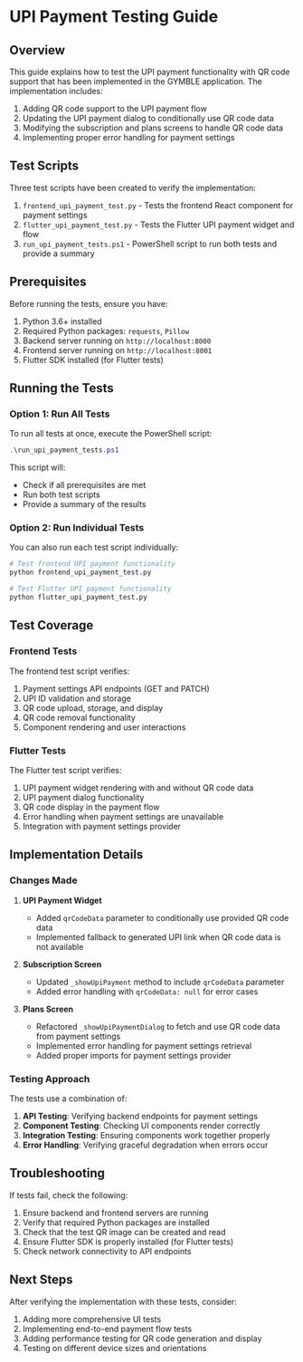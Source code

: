 # UPI Payment Testing Guide

## Overview

This guide explains how to test the UPI payment functionality with QR code support that has been implemented in the GYMBLE application. The implementation includes:

1. Adding QR code support to the UPI payment flow
2. Updating the UPI payment dialog to conditionally use QR code data
3. Modifying the subscription and plans screens to handle QR code data
4. Implementing proper error handling for payment settings

## Test Scripts

Three test scripts have been created to verify the implementation:

1. `frontend_upi_payment_test.py` - Tests the frontend React component for payment settings
2. `flutter_upi_payment_test.py` - Tests the Flutter UPI payment widget and flow
3. `run_upi_payment_tests.ps1` - PowerShell script to run both tests and provide a summary

## Prerequisites

Before running the tests, ensure you have:

1. Python 3.6+ installed
2. Required Python packages: `requests`, `Pillow`
3. Backend server running on `http://localhost:8000`
4. Frontend server running on `http://localhost:8001`
5. Flutter SDK installed (for Flutter tests)

## Running the Tests

### Option 1: Run All Tests

To run all tests at once, execute the PowerShell script:

```powershell
.\run_upi_payment_tests.ps1
```

This script will:
- Check if all prerequisites are met
- Run both test scripts
- Provide a summary of the results

### Option 2: Run Individual Tests

You can also run each test script individually:

```bash
# Test frontend UPI payment functionality
python frontend_upi_payment_test.py

# Test Flutter UPI payment functionality
python flutter_upi_payment_test.py
```

## Test Coverage

### Frontend Tests

The frontend test script verifies:

1. Payment settings API endpoints (GET and PATCH)
2. UPI ID validation and storage
3. QR code upload, storage, and display
4. QR code removal functionality
5. Component rendering and user interactions

### Flutter Tests

The Flutter test script verifies:

1. UPI payment widget rendering with and without QR code data
2. UPI payment dialog functionality
3. QR code display in the payment flow
4. Error handling when payment settings are unavailable
5. Integration with payment settings provider

## Implementation Details

### Changes Made

1. **UPI Payment Widget**
   - Added `qrCodeData` parameter to conditionally use provided QR code data
   - Implemented fallback to generated UPI link when QR code data is not available

2. **Subscription Screen**
   - Updated `_showUpiPayment` method to include `qrCodeData` parameter
   - Added error handling with `qrCodeData: null` for error cases

3. **Plans Screen**
   - Refactored `_showUpiPaymentDialog` to fetch and use QR code data from payment settings
   - Implemented error handling for payment settings retrieval
   - Added proper imports for payment settings provider

### Testing Approach

The tests use a combination of:

1. **API Testing**: Verifying backend endpoints for payment settings
2. **Component Testing**: Checking UI components render correctly
3. **Integration Testing**: Ensuring components work together properly
4. **Error Handling**: Verifying graceful degradation when errors occur

## Troubleshooting

If tests fail, check the following:

1. Ensure backend and frontend servers are running
2. Verify that required Python packages are installed
3. Check that the test QR image can be created and read
4. Ensure Flutter SDK is properly installed (for Flutter tests)
5. Check network connectivity to API endpoints

## Next Steps

After verifying the implementation with these tests, consider:

1. Adding more comprehensive UI tests
2. Implementing end-to-end payment flow tests
3. Adding performance testing for QR code generation and display
4. Testing on different device sizes and orientations